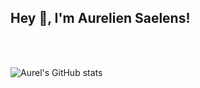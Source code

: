 ## Hey 👋, I'm Aurelien Saelens!

<br>
<br>
  

![Aurel's GitHub stats](https://github-readme-stats.vercel.app/api?username=aureliensaelens&theme=react&show_icons=true)



